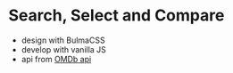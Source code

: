 # Search, Select and Compare
- design with BulmaCSS
- develop with vanilla JS
- api from [OMDb api](https://www.omdbapi.com)
